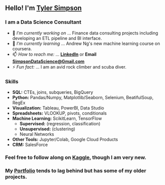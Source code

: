## Hello! I'm [Tyler Simpson](https://www.tylerjsimpson.com/)
### I am a Data Science Consultant
- 🔭 *I’m currently working on* ... Finance data consulting projects including developing an ETL pipeline and BI interface.
- 🌱 *I’m currently learning* ... Andrew Ng's new machine learning course on coursera.
- 📫 *How to reach me:* ... **[LinkedIn](https://www.linkedin.com/in/tj-simpson/)** or **Email SimpsonDataScience@Gmail.com**
- ⚡ *Fun fact:* ... I am an avid rock climber and scuba diver.  

### Skills
* **SQL:** CTEs, joins, subqueries, BigQuery
* **Python:** Pandas/Numpy, Matplotlib/Seaborn, Selenium, BeatifulSoup, RegEx
* **Visualization:** Tableau, PowerBI, Data Studio
* **Spreadsheets:** VLOOKUP, pivots, conditionals
* **Machine Learning:** ScikitLearn, TensorFlow
  * **Supervised:** (regression, classification)  
  * **Unsupervised:** (clustering)
  * Neural Networks 
* **Other Tools:** Jupyter/Colab, Google Cloud Products
* **CRM:** SalesForce  

### Feel free to follow along on **[Kaggle](https://www.kaggle.com/tjsimpson)**, though I am very new.  
### My **[Portfolio](https://www.tylerjsimpson.com/)** tends to lag behind but has some of my older projects.
